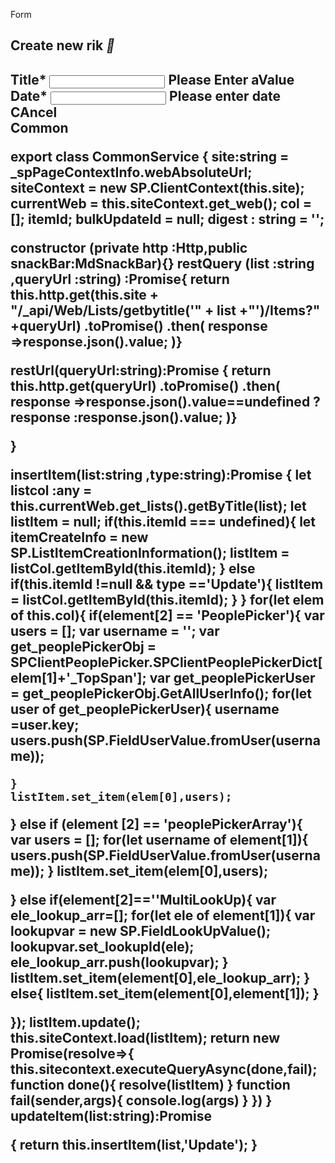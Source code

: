 Form
<h2 md-dialog-title class="m-b-10">Create new rik <span class="close-modal" (click)="Cancel()"><i class ="material-icons">&#xE5CD;</i></span><h2>
<div class = "adjust-modal">
<form #userForm ="ngForm" class="formcontainer">
<div class="panel panel-default p-5">
<div class="row">
<div class = "col-md-6">
<md-form-field class="full-width">
<label>Title<span class="required">*</span></label>
<input mdInput name = "Title" [(ngModel)]="selectedTitle">
</md-form-field>
<span class = "Error-msg" *nfIf='showTitle'>Please Enter aValue</span>
</div>
 
<div class="col-md-3">
<label class="datepik-fix">Date<span class="required">*</span></label>
<md-form-field>
<input [readonly]="false" mdInput [min]="mindate" [mdDatePicker]="liveDate" name="liveDate" [(ngModel)] ="selectedLDt">
<md-datepicker-toggle mdSuffix [For]="liveDate"></md-datepicker-toggle>
<md-datepicker #liveDate><md-datepicker>
</md-form-field>
<span class="Error-msg" *ngIf="errliveDate">Please enter date</span>
</div>
<div class="button-row pull-right">
<a (click)="cancel()" style=""cursor:pointer">CAncel</a>
<a md-raised-button color="accent" (click)="addRequest(userForm.value)" (keyup.space)="addrequest(userForm.value)" (keyup.enter)="addrequest(userForm.value)"</a>

</div>
</form

Common

export class CommonService {
site:string = _spPageContextInfo.webAbsoluteUrl;
siteContext = new SP.ClientContext(this.site);
currentWeb = this.siteContext.get_web();
col = [];
itemId;
bulkUpdateId = null;
digest : string = '';

constructor (private http :Http,public snackBar:MdSnackBar){}
restQuery (list :string ,queryUrl :string) :Promise<any>{
return this.http.get(this.site + "/_api/Web/Lists/getbytitle('" + list +"')/Items?" +queryUrl)
	.toPromise()
	.then(
	response =>response.json().value;
)}

restUrl(queryUrl:string):Promise<any> {
	return this.http.get(queryUrl)
	.toPromise()
	.then(
	response =>response.json().value==undefined ? response :response.json().value;
)}
	
}

insertItem(list:string ,type:string):Promise <any>{
	let listcol :any = this.currentWeb.get_lists().getByTitle(list);
	let listItem = null;
	if(this.itemId === undefined){
		let itemCreateInfo = new SP.ListItemCreationInformation();
		listItem = listCol.getItemById(this.itemId);
	}
else if(this.itemId !=null && type =='Update'){
	listItem = listCol.getItemById(this.itemId);
}
}
for(let elem of this.col){
	if(element[2] == 'PeoplePicker'){
	var users = [];
	var username = '';
	var get_peoplePickerObj = SPClientPeoplePicker.SPClientPeoplePickerDict[elem[1]+'_TopSpan'];
	var get_peoplePickerUser = get_peoplePickerObj.GetAllUserInfo();
	for(let user of get_peoplePickerUser){
		username =user.key;
	users.push(SP.FieldUserValue.fromUser(username));

	}
	listItem.set_item(elem[0],users);
}
else if (element [2] == 'peoplePickerArray'){
var users = [];
for(let username of element[1]){
users.push(SP.FieldUserValue.fromUser(username));
}
listItem.set_item(elem[0],users);

}
else if(element[2]==''MultiLookUp){
var ele_lookup_arr=[];
for(let ele of element[1]){
var lookupvar = new SP.FieldLookUpValue();
lookupvar.set_lookupId(ele);
ele_lookup_arr.push(lookupvar);
}
listItem.set_item(element[0],ele_lookup_arr);
}
else{
listItem.set_item(element[0],element[1]);
}
	
});
listItem.update();
this.siteContext.load(listItem);
return new Promise(resolve=>{
this.sitecontext.executeQueryAsync(done,fail);
function done(){
	resolve(listItem)
}
function fail(sender,args){
console.log(args)
}
})
}
updateItem(list:string):Promise<any>

{
return this.insertItem(list,'Update');
}
